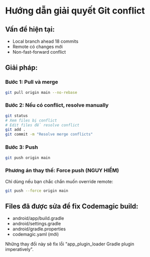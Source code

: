 # Hướng dẫn giải quyết Git conflict

## Vấn đề hiện tại:
- Local branch ahead 18 commits
- Remote có changes mới
- Non-fast-forward conflict

## Giải pháp:

### Bước 1: Pull và merge
```bash
git pull origin main --no-rebase
```

### Bước 2: Nếu có conflict, resolve manually
```bash
git status
# Xem files bị conflict
# Edit files để resolve conflict
git add .
git commit -m "Resolve merge conflicts"
```

### Bước 3: Push
```bash
git push origin main
```

### Phương án thay thế: Force push (NGUY HIỂM)
Chỉ dùng nếu bạn chắc chắn muốn override remote:
```bash
git push --force origin main
```

## Files đã được sửa để fix Codemagic build:
- android/app/build.gradle
- android/settings.gradle  
- android/gradle.properties
- codemagic.yaml (mới)

Những thay đổi này sẽ fix lỗi "app_plugin_loader Gradle plugin imperatively".